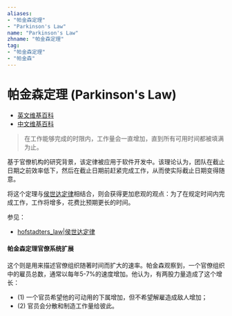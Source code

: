 ```yaml
---
aliases:
- "帕金森定理"
- "Parkinson's Law"
name: "Parkinson's Law"
zhname: "帕金森定理"
tag:
- "帕金森定理"
- "帕金森"
---
```


# 帕金森定理 (Parkinson's Law)

- [英文维基百科](https://en.wikipedia.org/wiki/Parkinson%27s_law)
- [中文维基百科](https://zh.wikipedia.org/wiki/%E5%B8%95%E9%87%91%E6%A3%AE%E5%AE%9A%E7%90%86)

> 在工作能够完成的时限内，工作量会一直增加，直到所有可用时间都被填满为止。

基于官僚机构的研究背景，该定律被应用于软件开发中。该理论认为，团队在截止日期之前效率低下，然后在截止日期前赶紧完成工作，从而使实际截止日期变得随意。

将这个定理与[侯世达定律](./hofstadters_law.md)相结合，则会获得更加悲观的观点：为了在规定时间内完成工作，工作将增多，花费比预期更长的时间。

参见：

- [hofstadters_law|侯世达定律](./hofstadters_law.md)

#### 帕金森定理官僚系统扩展

这个则是用来描述官僚组织随著时间而扩大的速率。帕金森观察到，一个官僚组织中的雇员总数，通常以每年5-7%的速度增加。他认为，有两股力量造成了这个增长：
* (1) 一个官员希望他的可动用的下属增加，但不希望解雇造成敌人增加；
* (2) 官员会分散和制造工作量给彼此。

